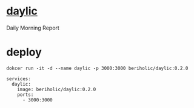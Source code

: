 # [daylic](news.beriholic.xyz)
Daily Morning Report

# deploy
```
dokcer run -it -d --name daylic -p 3000:3000 beriholic/daylic:0.2.0
```

```
services:
  daylic:
    image: beriholic/daylic:0.2.0
    ports:
      - 3000:3000
```
